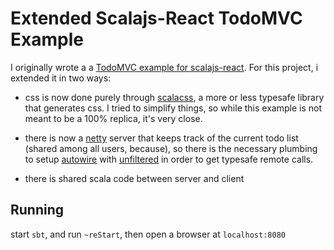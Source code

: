 # Extended Scalajs-React TodoMVC Example

I originally wrote a a [TodoMVC example for scalajs-react][todomvc-example]. 
For this project, i extended it in two ways:

- css is now done purely through [scalacss][scalacss], a more or less typesafe 
 library that generates css. I tried to simplify things, so
 while this example is not meant to be a 100% replica, it's 
 very close.
 
- there is now a [netty][netty] server that keeps track of the current todo 
 list (shared among all users, because), so there is the necessary 
 plumbing to setup [autowire][autowire] with [unfiltered][unfiltered] 
 in order to get typesafe remote calls.
 
- there is shared scala code between server and client

## Running

start `sbt`, and run `~reStart`, then open a browser at `localhost:8080`

[todomvc-example]: https://github.com/elacin/todomvc/tree/scalajs-react-rebased
[scalacss]: https://github.com/japgolly/scalacss
[netty]: http://netty.io/
[autowire]: https://github.com/lihaoyi/autowire
[unfiltered]: http://unfiltered.databinder.net